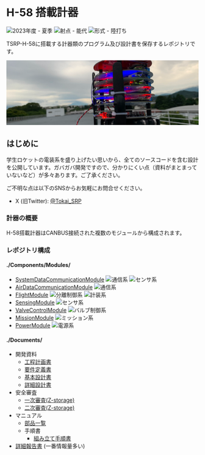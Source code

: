 # H-58 搭載計器

![2023年度 - 夏季](https://img.shields.io/badge/2023年度-夏季-blue)
![射点 - 能代](https://img.shields.io/badge/射点-秋田県/能代市-orange)
![形式 - 陸打ち](https://img.shields.io/badge/形式-陸打ち-green)

TSRP-H-58に搭載する計器類のプログラム及び設計書を保存するレポジトリです。

![Hero](./Documents/Images/Hero.png)

## はじめに

学生ロケットの電装系を盛り上げたい思いから、全てのソースコードを含む設計を公開しています。ガバガバ開発ですので、分かりにくい点（資料がまとまっていないなど）が多々あります。ご了承ください。

ご不明な点は以下のSNSからお気軽にお問合せください。

- X (旧Twitter): [@Tokai_SRP](https://twitter.com/Tokai_SRP)

### 計器の概要

H-58搭載計器はCANBUS接続された複数のモジュールから構成されます。

### レポジトリ構成

#### ./Components/Modules/

- [SystemDataCommunicationModule](./Components/Modules/SystemDataCommunicationModule/README.md) ![通信系](https://img.shields.io/badge/通信系-blue) ![センサ系](https://img.shields.io/badge/センサ系-green)
- [AirDataCommunicationModule](./Components/Modules/AirDataCommunicationModule/README.md) ![通信系](https://img.shields.io/badge/通信系-blue)
- [FlightModule](./Components/Modules/FlightModule/README.md) ![分離制御系](https://img.shields.io/badge/分離制御系-yellow) ![計装系](https://img.shields.io/badge/計装系-purple)
- [SensingModule](./Components/Modules/SensingModule/README.md) ![センサ系](https://img.shields.io/badge/センサ系-green)
- [ValveControlModule](./Components/Modules/ValveContolModule/README.md) ![バルブ制御系](https://img.shields.io/badge/バルブ制御系-orange)
- [MissionModule](./Components/Modules/MissionModule/README.md) ![ミッション系](https://img.shields.io/badge/ミッション系-green)
- [PowerModule](./Components/Modules/PowerModule/README.md) ![電源系](https://img.shields.io/badge/電源系-red)

#### ./Documents/

- 開発資料
  - [工程計画書](./Documents/Materials/Schedule.md)
  - [要件定義書](./Documents/Materials/RequirementsDocument.md)
  - [基本設計書](./Documents/Materials/BasicDesignDocument.md)
  - [詳細設計書](./Documents/Materials/DetailedDesignDocument.md)
- 安全審査
  - [一次審査(Z-storage)](https://docs.google.com/document/d/1F-2k9H3952sz7PHYDDPXtUgwHEACfZ0U/edit?usp=sharing&ouid=102715455383884127068&rtpof=true&sd=true)
  - [二次審査(Z-storage)](https://drive.google.com/file/d/1VNDg2A9r9_NxHciDonn3Oh5dWTKx7AV1/view?usp=sharing)
- マニュアル
  - [部品一覧](./Documents/Materials/Manual/PartsList.md)
  - 手順書
    - [組み立て手順書](./Documents/Materials/Manual/Procedure/AssemblyProcedure.md)
- [詳細報告書](./Documents/Reports/DetailedRaport.pdf) (一番情報量多い)
